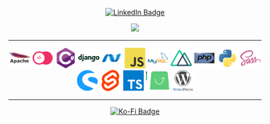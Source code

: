 <div align="center">
  <p>
  <a href="https://linkedin.com/in/simonstbarth">
    <img src="https://img.shields.io/badge/LinkedIn-blue?style=for-the-badge&logo=linkedin&logoColor=white" alt="LinkedIn Badge"/>
  </a>
  </p>
  <p>
  <img src="https://streak-stats.demolab.com?user=data5tream&theme=vue-dark&date_format=j%20M%5B%20Y%5D" />
  </p>
  <hr>
  <img src="https://github.com/devicons/devicon/blob/master/icons/apache/apache-original-wordmark.svg" title="Apache" alt="Apache" width="42" height="42"/>
  <img src="https://github.com/devicons/devicon/blob/master/icons/appwrite/appwrite-original.svg" title="appwrite" alt="appwrite" width="42" height="42"/>
  <img src="https://github.com/devicons/devicon/blob/master/icons/csharp/csharp-original.svg" title="C#" alt="C#" width="42" height="42"/>
  <img src="https://github.com/devicons/devicon/blob/master/icons/django/django-plain-wordmark.svg" title="django" alt="django" width="42" height="42"/>
  <img src="https://github.com/devicons/devicon/blob/master/icons/dot-net/dot-net-original.svg" title=".NET" alt=".NET" width="42" height="42"/>
  <img src="https://github.com/devicons/devicon/blob/master/icons/javascript/javascript-original.svg" title="JavaScript" alt="JavaScript" width="42" height="42"/>
  <img src="https://github.com/devicons/devicon/blob/master/icons/mysql/mysql-original-wordmark.svg" title="MySQL" alt="MySQL" width="42" height="42"/>
  <img src="https://github.com/devicons/devicon/blob/master/icons/nuxtjs/nuxtjs-original.svg" title="Nuxt" alt="Nuxt" width="42" height="42"/>
  <img src="https://github.com/devicons/devicon/blob/master/icons/php/php-original.svg" title="PHP" alt="PHP" width="42" height="42"/>
  <img src="https://github.com/devicons/devicon/blob/master/icons/python/python-original.svg" title="python" alt="python" width="42" height="42"/>
  <img src="https://github.com/devicons/devicon/blob/master/icons/sass/sass-original.svg" title="SASS" alt="SASS" width="42" height="42"/>
  <img src="https://github.com/devicons/devicon/blob/master/icons/shopware/shopware-original.svg" title="Shopware" alt="Shopware" width="42" height="42"/>
  <img src="https://github.com/devicons/devicon/blob/master/icons/svelte/svelte-original.svg" title="Svelte" alt="Svelte" width="42" height="42"/>
  <img src="https://github.com/devicons/devicon/blob/master/icons/typescript/typescript-original.svg" title="TypeScript" alt="TypeScript" width="42" height="42"/>
  <img src="https://github.com/devicons/devicon/blob/master/icons/vuejs/vuejs-original.svg" title="Vue" alt="Vue" width="2" height="42"/>
  <img src="https://github.com/devicons/devicon/blob/master/icons/vuestorefront/vuestorefront-original.svg" title="Vue Storefront" alt="Vue Storefront" width="42" height="42"/>
  <img src="https://github.com/devicons/devicon/blob/master/icons/wordpress/wordpress-original.svg" title="WordPress" alt="WordPress" width="42" height="42"/>
  <hr>
  <a href="https://ko-fi.com/V7V71JMH8">
    <img src="https://ko-fi.com/img/githubbutton_sm.svg" alt="Ko-Fi Badge"/>
  </a>
</div>
